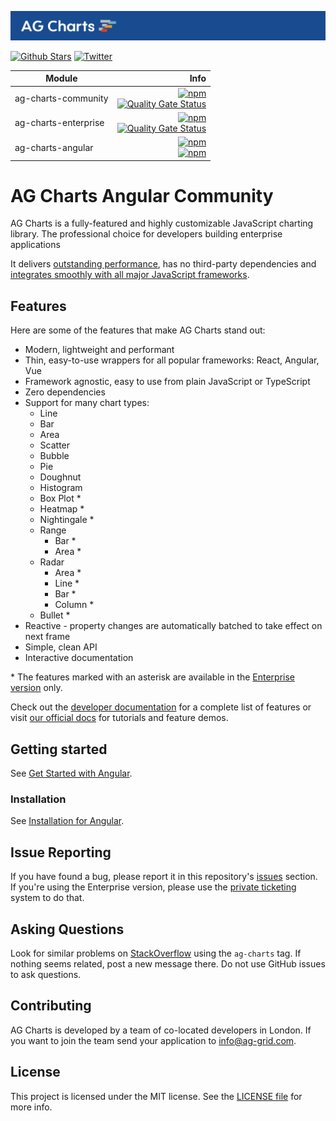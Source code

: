 <picture><source media="(prefers-color-scheme: dark)" srcset="../../../../.github/banner-dark.png"><source media="(prefers-color-scheme: light)" srcset="../../../../.github/banner-light.png"><img alt="AG Charts canvas-based charting trusted by the community, built for enterprise." src="../../../../.github/banner-light.png"></picture>

[![Github Stars](https://img.shields.io/github/stars/ag-grid/ag-charts?style=social)](https://github.com/ag-grid/ag-charts) [![Twitter](https://img.shields.io/twitter/follow/ag_grid?style=social)](https://twitter.com/ag_grid)

| Module               |                                                                                                                                                                                                                                                                                                        Info |
| -------------------- | ----------------------------------------------------------------------------------------------------------------------------------------------------------------------------------------------------------------------------------------------------------------------------------------------------------: |
| ag-charts-community  | [![npm](https://img.shields.io/npm/dm/ag-charts-community)](https://www.npmjs.com/package/ag-charts-community) <br> [![Quality Gate Status](https://sonarcloud.io/api/project_badges/measure?project=ag-charts-community&metric=alert_status)](https://sonarcloud.io/dashboard?id=ag-charts-community) <br> |
| ag-charts-enterprise |    [![npm](https://img.shields.io/npm/dm/ag-charts-enterprise)](https://www.npmjs.com/package/ag-charts-enterprise) <br> [![Quality Gate Status](https://sonarcloud.io/api/project_badges/measure?project=ag-charts-community&metric=alert_status)](https://sonarcloud.io/dashboard?id=ag-charts-community) |
| ag-charts-angular    |                                                                          [![npm](https://img.shields.io/npm/dm/ag-charts-angular.svg)](https://www.npmjs.com/package/ag-charts-angular) <br> [![npm](https://img.shields.io/npm/dt/ag-charts-angular.svg)](https://www.npmjs.com/package/ag-charts-angular) |

# AG Charts Angular Community

AG Charts is a fully-featured and highly customizable JavaScript charting library. The professional choice for developers building enterprise applications

It delivers [outstanding performance](https://charts.ag-grid.com/?utm_source=ag-grid-readme&utm_medium=repository&utm_campaign=github), has no third-party dependencies and [integrates smoothly with all major JavaScript frameworks](https://charts.ag-grid.com/angular/quick-start?utm_source=ag-grid-readme&utm_medium=repository&utm_campaign=github).

## Features

Here are some of the features that make AG Charts stand out:

-   Modern, lightweight and performant
-   Thin, easy-to-use wrappers for all popular frameworks: React, Angular, Vue
-   Framework agnostic, easy to use from plain JavaScript or TypeScript
-   Zero dependencies
-   Support for many chart types:
    -   Line
    -   Bar
    -   Area
    -   Scatter
    -   Bubble
    -   Pie
    -   Doughnut
    -   Histogram
    -   Box Plot \*
    -   Heatmap \*
    -   Nightingale \*
    -   Range
        -   Bar \*
        -   Area \*
    -   Radar
        -   Area \*
        -   Line \*
        -   Bar \*
        -   Column \*
    -   Bullet \*
-   Reactive - property changes are automatically batched to take effect on next frame
-   Simple, clean API
-   Interactive documentation

\* The features marked with an asterisk are available in the [Enterprise version](https://charts.ag-grid.com/license-pricing/?utm_source=ag-grid-readme&utm_medium=repository&utm_campaign=github) only.

Check out the [developer documentation](https://charts.ag-grid.com/angular/?utm_source=ag-grid-readme&utm_medium=repository&utm_campaign=github) for a complete list of features or visit [our official docs](https://charts.ag-grid.com/gallery/?utm_source=ag-grid-readme&utm_medium=repository&utm_campaign=github) for tutorials and feature demos.

## Getting started

See [Get Started with Angular](https://charts.ag-grid.com/angular/quick-start/?utm_source=ag-charts-readme&utm_medium=repository&utm_campaign=github).

### Installation

See [Installation for Angular](https://charts.ag-grid.com/angular/installation/).

## Issue Reporting

If you have found a bug, please report it in this repository's [issues](https://github.com/ag-grid/ag-charts/issues) section. If you're using the Enterprise version, please use the [private ticketing](https://ag-grid.zendesk.com/) system to do that.

## Asking Questions

Look for similar problems on [StackOverflow](https://stackoverflow.com/questions/tagged/ag-charts) using the `ag-charts` tag. If nothing seems related, post a new message there. Do not use GitHub issues to ask questions.

## Contributing

AG Charts is developed by a team of co-located developers in London. If you want to join the team send your application to info@ag-grid.com.

## License

This project is licensed under the MIT license. See the [LICENSE file](./LICENSE.txt) for more info.
